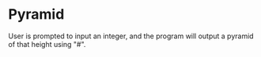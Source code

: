 # Pyramid
User is prompted to input an integer, and the program will output a pyramid of that height using "#".
